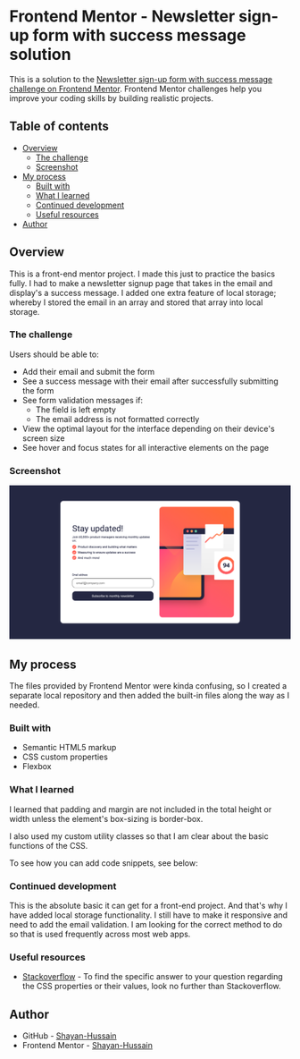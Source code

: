 # Frontend Mentor - Newsletter sign-up form with success message solution

This is a solution to the [Newsletter sign-up form with success message challenge on Frontend Mentor](https://www.frontendmentor.io/challenges/newsletter-signup-form-with-success-message-3FC1AZbNrv). Frontend Mentor challenges help you improve your coding skills by building realistic projects. 

## Table of contents

- [Overview](#overview)
  - [The challenge](#the-challenge)
  - [Screenshot](#screenshot)
- [My process](#my-process)
  - [Built with](#built-with)
  - [What I learned](#what-i-learned)
  - [Continued development](#continued-development)
  - [Useful resources](#useful-resources)
- [Author](#author)


## Overview

This is a front-end mentor project. I made this just to practice the basics fully. I had to make a newsletter signup page that takes in the email and display's a success message. I added one extra feature of local storage; whereby I stored the email in an array and stored that array into local storage. 

### The challenge

Users should be able to:

- Add their email and submit the form
- See a success message with their email after successfully submitting the form
- See form validation messages if:
  - The field is left empty
  - The email address is not formatted correctly
- View the optimal layout for the interface depending on their device's screen size
- See hover and focus states for all interactive elements on the page

### Screenshot

![](/Screenshot%20.png)

## My process

The files provided by Frontend Mentor were kinda confusing, so I created a separate local repository and then added the built-in files along the way as I needed.

### Built with

- Semantic HTML5 markup
- CSS custom properties
- Flexbox

### What I learned

I learned that padding and margin are not included in the total height or width unless the element's box-sizing is border-box.

I also used my custom utility classes so that I am clear about the basic functions of the CSS.

To see how you can add code snippets, see below:

### Continued development

This is the absolute basic it can get for a front-end project. And that's why I have added local storage functionality. I still have to make it responsive and need to add the email validation. I am looking for the correct method to do so that is used frequently across most web apps.

### Useful resources

- [Stackoverflow](https://stackoverflow.com/) - To find the specific answer to your question regarding the CSS properties or their values, look no further than Stackoverflow. 

## Author

- GitHub - [Shayan-Hussain](https://github.com/Shayan-Hussain)
- Frontend Mentor - [Shayan-Hussain](https://www.frontendmentor.io/profile/Shayan-Hussain)

